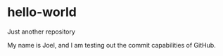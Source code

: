 # hello-world
Just another repository

My name is Joel, and I am testing out the commit capabilities of GitHub.
